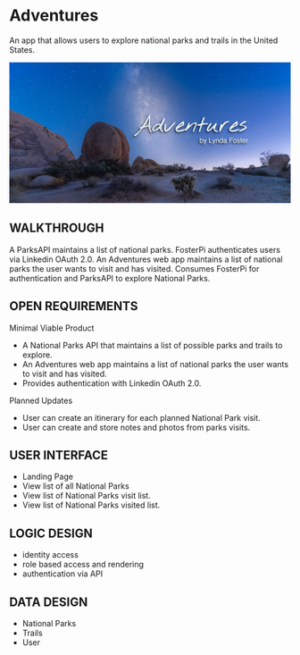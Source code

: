 # Adventures

An app that allows users to explore national parks and trails in the United States. 

![My App](./app.png)

## WALKTHROUGH
A ParksAPI maintains a list of national parks. 
FosterPi authenticates users via Linkedin OAuth 2.0. 
An Adventures web app maintains a list of national parks the user wants to visit and has visited. Consumes FosterPi for authentication and ParksAPI to explore National Parks. 


## OPEN REQUIREMENTS

Minimal Viable Product
- A National Parks API that maintains a list of possible parks and trails to explore. 
- An Adventures web app maintains a list of national parks the user wants to visit and has visited. 
- Provides authentication with Linkedin OAuth 2.0.  

Planned Updates
- User can create an itinerary for each planned National Park visit.  
- User can create and store notes and photos from parks visits. 


## USER INTERFACE
- Landing Page
- View list of all National Parks
- View list of National Parks visit list. 
- View list of National Parks visited list. 


## LOGIC DESIGN
- identity access
- role based access and rendering
- authentication via API

## DATA DESIGN
- National Parks
- Trails
- User
